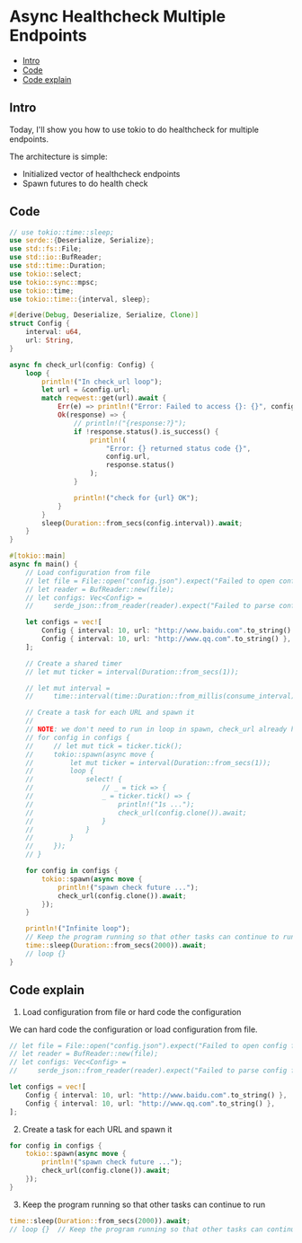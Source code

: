 # Async Healthcheck Multiple Endpoints

- [Intro](#intro)
- [Code](#code)
- [Code explain](#code-explain)

## Intro

Today, I'll show you how to use tokio to do healthcheck for multiple endpoints.

The architecture is simple:

- Initialized vector of healthcheck endpoints
- Spawn futures to do health check

## Code

```rust
// use tokio::time::sleep;
use serde::{Deserialize, Serialize};
use std::fs::File;
use std::io::BufReader;
use std::time::Duration;
use tokio::select;
use tokio::sync::mpsc;
use tokio::time;
use tokio::time::{interval, sleep};

#[derive(Debug, Deserialize, Serialize, Clone)]
struct Config {
    interval: u64,
    url: String,
}

async fn check_url(config: Config) {
    loop {
        println!("In check_url loop");
        let url = &config.url;
        match reqwest::get(url).await {
            Err(e) => println!("Error: Failed to access {}: {}", config.url, e),
            Ok(response) => {
                // println!("{response:?}");
                if !response.status().is_success() {
                    println!(
                        "Error: {} returned status code {}",
                        config.url,
                        response.status()
                    );
                }

                println!("check for {url} OK");
            }
        }
        sleep(Duration::from_secs(config.interval)).await;
    }
}

#[tokio::main]
async fn main() {
    // Load configuration from file
    // let file = File::open("config.json").expect("Failed to open config file");
    // let reader = BufReader::new(file);
    // let configs: Vec<Config> =
    //     serde_json::from_reader(reader).expect("Failed to parse config file");

    let configs = vec![
        Config { interval: 10, url: "http://www.baidu.com".to_string() },
        Config { interval: 10, url: "http://www.qq.com".to_string() },
    ];

    // Create a shared timer
    // let mut ticker = interval(Duration::from_secs(1));

    // let mut interval =
    //     time::interval(time::Duration::from_millis(consume_interval));

    // Create a task for each URL and spawn it
    //
    // NOTE: we don't need to run in loop in spawn, check_url already has loop
    // for config in configs {
    //     // let mut tick = ticker.tick();
    //     tokio::spawn(async move {
    //         let mut ticker = interval(Duration::from_secs(1));
    //         loop {
    //             select! {
    //                 // _ = tick => {
    //                 _ = ticker.tick() => {
    //                     println!("1s ...");
    //                     check_url(config.clone()).await;
    //                 }
    //             }
    //         }
    //     });
    // }

    for config in configs {
        tokio::spawn(async move {
            println!("spawn check future ...");
            check_url(config.clone()).await;
        });
    }

    println!("Infinite loop");
    // Keep the program running so that other tasks can continue to run
    time::sleep(Duration::from_secs(2000)).await;
    // loop {}
}
```

## Code explain

1. Load configuration from file or hard code the configuration

We can hard code the configuration or load configuration from file.

```rust
// let file = File::open("config.json").expect("Failed to open config file");
// let reader = BufReader::new(file);
// let configs: Vec<Config> =
//     serde_json::from_reader(reader).expect("Failed to parse config file");

let configs = vec![
    Config { interval: 10, url: "http://www.baidu.com".to_string() },
    Config { interval: 10, url: "http://www.qq.com".to_string() },
];
```

2. Create a task for each URL and spawn it

```rust
for config in configs {
    tokio::spawn(async move {
        println!("spawn check future ...");
        check_url(config.clone()).await;
    });
}
```

3. Keep the program running so that other tasks can continue to run

```rust
time::sleep(Duration::from_secs(2000)).await;
// loop {}  // Keep the program running so that other tasks can continue to run
```
